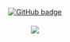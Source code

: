 <p align="center">
  <a href="https://github.com/findthead?tab=followers">
    <img src="https://img.shields.io/github/followers/findthehead?label=GitHub&logo=GitHub&style=for-the-badge" alt="GitHub badge" />
  </a>
</p>
<h4 align="center"><img src="https://github-readme-stats.vercel.app/api?username=findthehead&show_icons=true&theme=tokyonight" /></h4>
